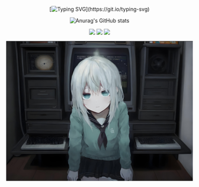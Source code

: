 <div id="title" align=center>

[![Typing SVG](https://readme-typing-svg.herokuapp.com?font=Orbitron&weight=700&size=36&pause=1000&color=6495ED&background=F5F5F500&center=true&vCenter=true&repeat=false&width=435&lines=LucasGuake.)](https://git.io/typing-svg)

![Anurag's GitHub stats](https://github-readme-stats.vercel.app/api?username=LucasGuake&show_icons=true&theme=tokyonight)


![](https://img.shields.io/badge/正在学习-C语言-yellow) 
![](https://img.shields.io/badge/喜欢-编程-red) 
![](https://img.shields.io/badge/爱好-网络相关-green)

</div>

![背景](image/background.png)

